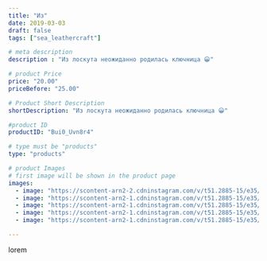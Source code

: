 ```yaml
---
title: "Из"
date: 2019-03-03
draft: false
tags: ["sea_leathercraft"]

# meta description
description : "Из лоскута неожиданно родилась ключница 😀"

# product Price
price: "20.00"
priceBefore: "25.00"

# Product Short Description
shortDescription: "Из лоскута неожиданно родилась ключница 😀"

#product ID
productID: "Bui0_Uvn8r4"

# type must be "products"
type: "products"

# product Images
# first image will be shown in the product page
images:
  - image: "https://scontent-arn2-2.cdninstagram.com/v/t51.2885-15/e35/51978533_124121361987428_6723555839250357324_n.jpg?_nc_ht=scontent-arn2-2.cdninstagram.com&_nc_cat=108&_nc_ohc=aToY0oaxuEMAX_-14gD&se=7&tp=1&oh=fa532507dd135357e79240c0c7e359f1&oe=605AA2F3&ig_cache_key=MTk5MTM4NzAzMDY5ODcxODI1Mg%3D%3D.2"
  - image: "https://scontent-arn2-1.cdninstagram.com/v/t51.2885-15/e35/52587369_1158523050982621_862040969852205302_n.jpg?_nc_ht=scontent-arn2-1.cdninstagram.com&_nc_cat=101&_nc_ohc=kyF7RElgEm4AX-mEX_t&se=7&tp=1&oh=8bd59dbefaf7f019e9f7b68a6aa51cb4&oe=605AA851&ig_cache_key=MTk5MTM4NzAzMDcxNTM3MTkzMw%3D%3D.2"
  - image: "https://scontent-arn2-1.cdninstagram.com/v/t51.2885-15/e35/52421033_119692472464154_8806556352127034669_n.jpg?_nc_ht=scontent-arn2-1.cdninstagram.com&_nc_cat=102&_nc_ohc=3XKXZ36OWAUAX_6poeF&se=7&tp=1&oh=aeafaea686e9cee6dc062ebec7171f48&oe=605D607B&ig_cache_key=MTk5MTM4NzAzMDcyMzkwMzEyMQ%3D%3D.2"
  - image: "https://scontent-arn2-1.cdninstagram.com/v/t51.2885-15/e35/52337642_808322199500934_6215613257381414200_n.jpg?_nc_ht=scontent-arn2-1.cdninstagram.com&_nc_cat=106&_nc_ohc=ZtSlOm_QQQcAX8Rd8lK&se=7&tp=1&oh=b37765adf07ed7215392ba08e7393cff&oe=605A8D3B&ig_cache_key=MTk5MTM4NzAzMDcwNzIwNjkzMg%3D%3D.2"
  - image: "https://scontent-arn2-1.cdninstagram.com/v/t51.2885-15/e35/52363154_685964518473208_1174356845184604798_n.jpg?_nc_ht=scontent-arn2-1.cdninstagram.com&_nc_cat=104&_nc_ohc=jr9Sui2pfjwAX9Or1ia&se=7&tp=1&oh=c21a4688638e84386727720f4febbcdc&oe=605AAC38&ig_cache_key=MTk5MTM4NzAzMDcxNTUxMDIyNg%3D%3D.2"

---
```

lorem

